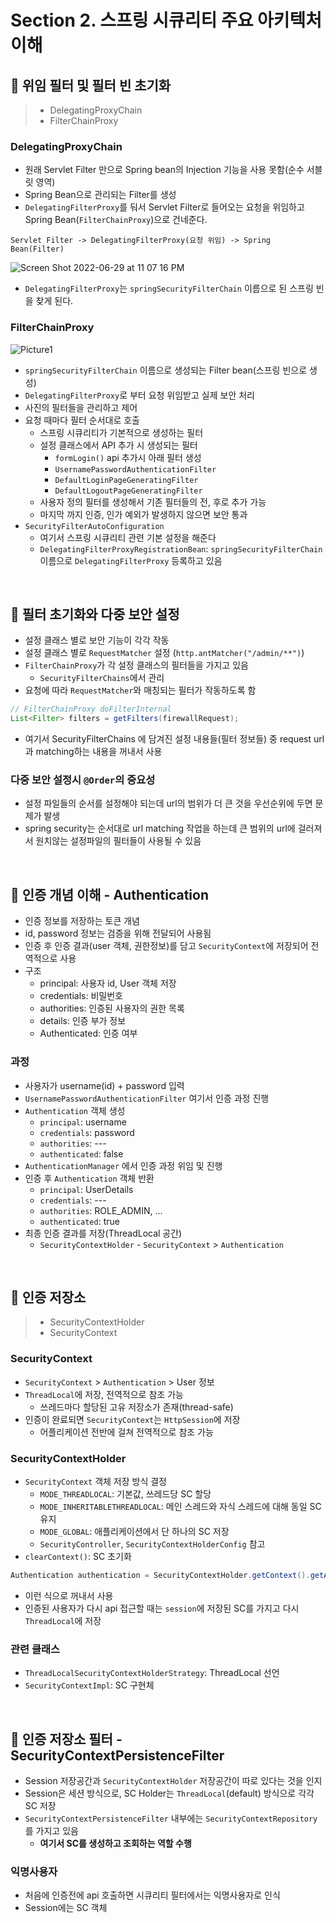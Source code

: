 # Section 2. 스프링 시큐리티 주요 아키텍처 이해

## 📌 위임 필터 및 필터 빈 초기화
> - DelegatingProxyChain
> - FilterChainProxy

### DelegatingProxyChain
- 원래 Servlet Filter 만으로 Spring bean의 Injection 기능을 사용 못함(순수 서블릿 영역)
- Spring Bean으로 관리되는 Filter를 생성
- `DelegatingFilterProxy`를 둬서 Servlet Filter로 들어오는 요청을 위임하고 Spring Bean(`FilterChainProxy`)으로 건네준다.

```text
Servlet Filter -> DelegatingFilterProxy(요청 위임) -> Spring Bean(Filter)
```
![Screen Shot 2022-06-29 at 11 07 16 PM](https://user-images.githubusercontent.com/41675375/176457421-f797249d-3a11-4710-a678-47187b5e3425.png)

- `DelegatingFilterProxy`는 `springSecurityFilterChain` 이름으로 된 스프링 빈을 찾게 된다.

### FilterChainProxy
![Picture1](https://user-images.githubusercontent.com/41675375/174445881-f8ad2af2-3de1-419c-850a-7d33797c28fc.png)

- `springSecurityFilterChain` 이름으로 생성되는 Filter bean(스프링 빈으로 생성)
- `DelegatingFilterProxy`로 부터 요청 위임받고 실제 보안 처리
- 사진의 필터들을 관리하고 제어
- 요청 때마다 필터 순서대로 호출
  - 스프링 시큐리티가 기본적으로 생성하는 필터
  - 설정 클래스에서 API 추가 시 생성되는 필터
    - `formLogin()` api 추가시 아래 필터 생성
    - `UsernamePasswordAuthenticationFilter`
    - `DefaultLoginPageGeneratingFilter`
    - `DefaultLogoutPageGeneratingFilter`
  - 사용자 정의 필터를 생성해서 기존 필터들의 전, 후로 추가 가능
  - 마지막 까지 인증, 인가 예외가 발생하지 않으면 보안 통과
- `SecurityFilterAutoConfiguration`
  - 여기서 스프링 시큐리티 관련 기본 설정을 해준다
  - `DelegatingFilterProxyRegistrationBean`: `springSecurityFilterChain` 이름으로 `DelegatingFilterProxy` 등록하고 있음

<br>

## 📌 필터 초기화와 다중 보안 설정

- 설정 클래스 별로 보안 기능이 각각 작동
- 설정 클래스 별로 `RequestMatcher` 설정 (`http.antMatcher("/admin/**")`)
- `FilterChainProxy`가 각 설정 클래스의 필터들을 가지고 있음
  - `SecurityFilterChains`에서 관리
- 요청에 따라 `RequestMatcher`와 매칭되는 필터가 작동하도록 함
```java
// FilterChainProxy doFilterInternal
List<Filter> filters = getFilters(firewallRequest);
```
- 여기서 SecurityFilterChains 에 담겨진 설정 내용들(필터 정보들) 중 request url과 matching하는 내용을 꺼내서 사용

### 다중 보안 설정시 `@Order`의 중요성
- 설정 파일들의 순서를 설정해야 되는데 url의 범위가 더 큰 것을 우선순위에 두면 문제가 발생
- spring security는 순서대로 url matching 작업을 하는데 큰 범위의 url에 걸러져서 원치않는 설정파일의 필터들이 사용될 수 있음

<br>

## 📌 인증 개념 이해 - Authentication

- 인증 정보를 저장하는 토큰 개념
- id, password 정보는 검증을 위해 전달되어 사용됨
- 인증 후 인증 결과(user 객체, 권한정보)를 담고 `SecurityContext`에 저장되어 전역적으로 사용
- 구조
  - principal: 사용자 id, User 객체 저장
  - credentials: 비밀번호
  - authorities: 인증된 사용자의 권한 목록
  - details: 인증 부가 정보
  - Authenticated: 인증 여부

### 과정
- 사용자가 username(id) + password 입력
- `UsernamePasswordAuthenticationFilter` 여기서 인증 과정 진행
- `Authentication` 객체 생성
  - `principal`: username
  - `credentials`: password
  - `authorities`: ---
  - `authenticated`: false
- `AuthenticationManager` 에서 인증 과정 위임 및 진행
- 인증 후 `Authentication` 객체 반환
  - `principal`: UserDetails
  - `credentials`: ---
  - `authorities`: ROLE_ADMIN, ...
  - `authenticated`: true
- 최종 인증 결과를 저장(ThreadLocal 공간)
  - `SecurityContextHolder` - `SecurityContext` > `Authentication`

<br>

## 📌 인증 저장소
> - SecurityContextHolder
> - SecurityContext

### SecurityContext
- `SecurityContext` > `Authentication` > User 정보
- `ThreadLocal`에 저장, 전역적으로 참조 가능
  - 쓰레드마다 할당된 고유 저장소가 존재(thread-safe)
- 인증이 완료되면 `SecurityContext`는 `HttpSession`에 저장
  - 어플리케이션 전반에 걸쳐 전역적으로 참조 가능

### SecurityContextHolder
- `SecurityContext` 객체 저장 방식 결정
  - `MODE_THREADLOCAL`: 기본값, 쓰레드당 SC 할당
  - `MODE_INHERITABLETHREADLOCAL`: 메인 스레드와 자식 스레드에 대해 동일 SC 유지
  - `MODE_GLOBAL`: 애플리케이션에서 단 하나의 SC 저장
  - `SecurityController`, `SecurityContextHolderConfig` 참고
- `clearContext()`: SC 초기화
```java
Authentication authentication = SecurityContextHolder.getContext().getAuthentication()
```
- 이런 식으로 꺼내서 사용
- 인증된 사용자가 다시 api 접근할 때는 `session`에 저장된 SC를 가지고 다시 `ThreadLocal`에 저장

### 관련 클래스
- `ThreadLocalSecurityContextHolderStrategy`: ThreadLocal 선언
- `SecurityContextImpl`: SC 구현체

<br>

## 📌 인증 저장소 필터 - SecurityContextPersistenceFilter
- Session 저장공간과 `SecurityContextHolder` 저장공간이 따로 있다는 것을 인지
- Session은 세션 방식으로, SC Holder는 `ThreadLocal`(default) 방식으로 각각 SC 저장
- `SecurityContextPersistenceFilter` 내부에는 `SecurityContextRepository`를 가지고 있음
  - **여기서 SC를 생성하고 조회하는 역할 수행**

### 익명사용자
- 처음에 인증전에 api 호출하면 시큐리티 필터에서는 익명사용자로 인식
- Session에는  SC 객체